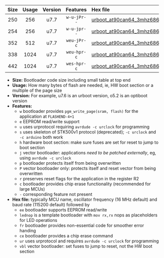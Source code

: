 |Size|Usage|Version|Features|Hex file|
|:-:|:-:|:-:|:-:|:--|
|250|256|u7.7|`w-u-jPr--`|[urboot_at90can64_3mhz6864_57600bps_lednop_ur_vbl.hex](https://raw.githubusercontent.com/stefanrueger/urboot.hex/main/mcus/at90can64/fcpu_3mhz6864/57600_bps/urboot_at90can64_3mhz6864_57600bps_lednop_ur_vbl.hex)|
|254|256|u7.7|`w-u-jpr--`|[urboot_at90can64_3mhz6864_57600bps_lednop_fr_ur_vbl.hex](https://raw.githubusercontent.com/stefanrueger/urboot.hex/main/mcus/at90can64/fcpu_3mhz6864/57600_bps/urboot_at90can64_3mhz6864_57600bps_lednop_fr_ur_vbl.hex)|
|352|512|u7.7|`weu-jPr-c`|[urboot_at90can64_3mhz6864_57600bps_ee_lednop_fr_ce_ur_vbl.hex](https://raw.githubusercontent.com/stefanrueger/urboot.hex/main/mcus/at90can64/fcpu_3mhz6864/57600_bps/urboot_at90can64_3mhz6864_57600bps_ee_lednop_fr_ce_ur_vbl.hex)|
|338|1024|u7.7|`weu-hpr-c`|[urboot_at90can64_3mhz6864_57600bps_ee_lednop_fr_ce_ur.hex](https://raw.githubusercontent.com/stefanrueger/urboot.hex/main/mcus/at90can64/fcpu_3mhz6864/57600_bps/urboot_at90can64_3mhz6864_57600bps_ee_lednop_fr_ce_ur.hex)|
|442|1024|u7.7|`wes-hpr-c`|[urboot_at90can64_3mhz6864_57600bps_ee_lednop_fr_ce.hex](https://raw.githubusercontent.com/stefanrueger/urboot.hex/main/mcus/at90can64/fcpu_3mhz6864/57600_bps/urboot_at90can64_3mhz6864_57600bps_ee_lednop_fr_ce.hex)|

- **Size:** Bootloader code size including small table at top end
- **Usage:** How many bytes of flash are needed, ie, HW boot section or a multiple of the page size
- **Version:** For example, u7.6 is an urboot version, o5.2 is an optiboot version
- **Features:**
  + `w` bootloader provides `pgm_write_page(sram, flash)` for the application at `FLASHEND-4+1`
  + `e` EEPROM read/write support
  + `u` uses urprotocol requiring `avrdude -c urclock` for programming
  + `s` uses skeleton of STK500v1 protocol (deprecated); `-c urclock` and `-c arduino` both work
  + `h` hardware boot section: make sure fuses are set for reset to jump to boot section
  + `j` vector bootloader: applications *need to be patched externally*, eg, using `avrdude -c urclock`
  + `p` bootloader protects itself from being overwritten
  + `P` vector bootloader only: protects itself and reset vector from being overwritten
  + `r` preserves reset flags for the application in the register R2
  + `c` bootloader provides chip erase functionality (recommended for large MCUs)
  + `-` corresponding feature not present
- **Hex file:** typically MCU name, oscillator frequency (16 MHz default) and baud rate (115200 default) followed by
  + `ee` bootloader supports EEPROM read/write
  + `lednop` is a template bootloader with `mov rx,rx` nops as placeholders for LED operations
  + `fr` bootloader provides non-essential code for smoother error handing
  + `ce` bootloader provides a chip erase command
  + `ur` uses urprotocol and requires `avrdude -c urclock` for programming
  + `vbl` vector bootloader: set fuses to jump to reset, not the HW boot section
